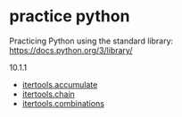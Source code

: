 # practice python

Practicing Python using the standard library:   https://docs.python.org/3/library/

10.1.1

- [itertools.accumulate](https://github.com/liamcryan/practice-python/blob/master/standard_library/10_functional_programming_modules/1_itertools/accumulate.ipynb)
- [itertools.chain](https://github.com/liamcryan/practice-python/blob/master/standard_library/10_functional_programming_modules/1_itertools/chain.ipynb)
- [itertools.combinations](https://github.com/liamcryan/practice-python/blob/master/standard_library/10_functional_programming_modules/1_itertools/combinations.ipynb)

